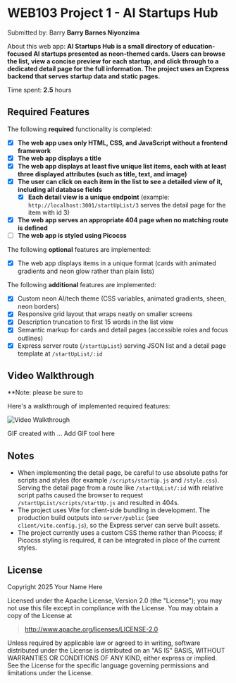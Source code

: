 # WEB103 Project 1 - AI Startups Hub

Submitted by: Barry **Barry Barnes Niyonzima**

About this web app: **AI Startups Hub is a small directory of education-focused AI startups presented as neon-themed cards. Users can browse the list, view a concise preview for each startup, and click through to a dedicated detail page for the full information. The project uses an Express backend that serves startup data and static pages.**

Time spent: **2.5** hours

## Required Features

The following **required** functionality is completed:

<!-- Make sure to check off completed functionality below -->
- [x] **The web app uses only HTML, CSS, and JavaScript without a frontend framework**
- [x] **The web app displays a title**
- [x] **The web app displays at least five unique list items, each with at least three displayed attributes (such as title, text, and image)**
- [x] **The user can click on each item in the list to see a detailed view of it, including all database fields**
  - [x] **Each detail view is a unique endpoint** (example: `http://localhost:3001/startUpList/3` serves the detail page for the item with id 3)
- [X] **The web app serves an appropriate 404 page when no matching route is defined**
- [ ] **The web app is styled using Picocss**

The following **optional** features are implemented:

- [x] The web app displays items in a unique format (cards with animated gradients and neon glow rather than plain lists)

The following **additional** features are implemented:

- [x] Custom neon AI/tech theme (CSS variables, animated gradients, sheen, neon borders)
- [x] Responsive grid layout that wraps neatly on smaller screens
- [x] Description truncation to first 15 words in the list view
- [x] Semantic markup for cards and detail pages (accessible roles and focus outlines)
- [x] Express server route (`/startUpList`) serving JSON list and a detail page template at `/startUpList/:id`

## Video Walkthrough

**Note: please be sure to

Here's a walkthrough of implemented required features:

<img src='wlkthrough.mp4' title='Video Walkthrough' width='' alt='Video Walkthrough' />

<!-- Replace this with whatever GIF tool you used! -->
GIF created with ...  Add GIF tool here
<!-- Recommended tools:
[Kap](https://getkap.co/) for macOS
[ScreenToGif](https://www.screentogif.com/) for Windows
[peek](https://github.com/phw/peek) for Linux. -->

## Notes

- When implementing the detail page, be careful to use absolute paths for scripts and styles (for example `/scripts/startUp.js` and `/style.css`). Serving the detail page from a route like `/startUpList/:id` with relative script paths caused the browser to request `/startUpList/scripts/startUp.js` and resulted in 404s.
- The project uses Vite for client-side bundling in development. The production build outputs into `server/public` (see `client/vite.config.js`), so the Express server can serve built assets.
- The project currently uses a custom CSS theme rather than Picocss; if Picocss styling is required, it can be integrated in place of the current styles.

## License

Copyright 2025 Your Name Here

Licensed under the Apache License, Version 2.0 (the "License"); you may not use this file except in compliance with the License. You may obtain a copy of the License at

> http://www.apache.org/licenses/LICENSE-2.0

Unless required by applicable law or agreed to in writing, software distributed under the License is distributed on an "AS IS" BASIS, WITHOUT WARRANTIES OR CONDITIONS OF ANY KIND, either express or implied. See the License for the specific language governing permissions and limitations under the License.
